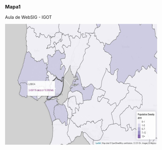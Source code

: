 <h3>Mapa1</h3><p></p>
Aula de WebSIG - IGOT <p></p>
<img src="mapa_github.jpg" alt="imagem mapa1" width="" height="400">
